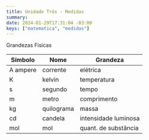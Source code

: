 ```yaml
---
title: Unidade Três - Medidas
summary:
date: 2024-01-29T17:31:04 -03:00
keys: ["matematica", "medidas"]
---
```


Grandezas Físicas

| Símbolo  | Nome       | Grandeza             |
| -------- | ---------- | -------------------- |
| A ampere | corrente   | elétrica             |
| K        | kelvin     | temperatura          |
| s        | segundo    | tempo                |
| m        | metro      | comprimento          |
| kg       | quilograma | massa                |
| cd       | candela    | intensidade luminosa |
| mol      | mol        | quant. de substância |
